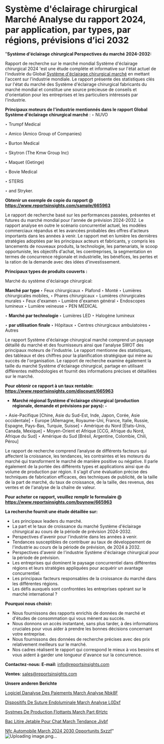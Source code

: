 # Système d'éclairage chirurgical Marché Analyse du rapport 2024, par application, par types, par régions, prévisions d’ici 2032

"<strong>Système d'éclairage chirurgical Perspectives du marché 2024-2032:</strong>

Rapport de recherche sur le marché mondial Système d'éclairage chirurgical 2024 'est une étude complète et informative sur l'état actuel de l'industrie du Global <a href=https://www.reportsinsights.com/sample/665963>Système d'éclairage chirurgical marché</a> en mettant l'accent sur l'industrie mondiale. Le rapport présente des statistiques clés sur l'état du marché des Système d'éclairage chirurgical fabricants du marché mondial et constitue une source précieuse de conseils et d'orientation pour les entreprises et les particuliers intéressés par l'industrie.

<strong>Principaux moteurs de l'industrie mentionnés dans le rapport Global Système d'éclairage chirurgical marché</strong> :
‣ NUVO

‣ Trumpf Medical

‣ Amico (Amico Group of Companies)

‣ Burton Medical

‣ Skytron (The Kmw Group Inc)

‣ Maquet (Getinge)

‣ Bovie Medical

‣ STERIS

‣ and Stryker.

<strong>Obtenir un exemple de copie du rapport @ <a href=https://www.reportsinsights.com/sample/665963>https://www.reportsinsights.com/sample/665963</a></strong>

Le rapport de recherche basé sur les performances passées, présentes et futures du marché mondial pour l'année de prévision 2024-2032. Le rapport analyse en outre le scénario concurrentiel actuel, les modèles commerciaux répandus et les avancées probables des offres d'acteurs importants dans les années à venir. Le rapport met en lumière les dernières stratégies adoptées par les principaux acteurs et fabricants, y compris les lancements de nouveaux produits, la technologie, les partenariats, le scoop opportuniste, les objectifs d'achat, les coentreprises, la segmentation en termes de concurrence régionale et industrielle, les bénéfices, les pertes et la ration de la demande avec des idées d'investissement.

<strong>Principaux types de produits couverts :</strong>

Marché du système d'éclairage chirurgical:

<strong>Marché par type </strong>
‣ Feux chirurgicaux
‣ Plafond
‣ Monté
‣ Lumières chirurgicales mobiles,
‣ Phares chirurgicaux
‣ Lumières chirurgicales murales
‣ Feux d'examen
‣ Lumière d'examen général
‣ Endoscopes lumineux
‣ Lumière veineuse
‣ PEN MÉDICAL

‣  <strong> Marché par technologie </strong>
‣ Lumières LED
‣ Halogène lumineux

‣  <strong> par utilisation finale </strong>
‣ Hôpitaux
‣ Centres chirurgicaux ambulatoires
‣ Autres

Le rapport Système d'éclairage chirurgical marché comprend un paysage détaillé du marché et des fournisseurs ainsi que l'analyse SWOT des principaux moteurs de l'industrie. Le rapport mentionne des statistiques, des tableaux et des chiffres pour la planification stratégique qui mène au succès de l'organisation. Le rapport de recherche examine également la taille du marché Système d'éclairage chirurgical, partage en utilisant différentes méthodologies et fournit des informations précises et détaillées sur le marché.

<strong>Pour obtenir ce rapport à un taux rentable: <a href=https://www.reportsinsights.com/discount/665963>https://www.reportsinsights.com/discount/665963</a></strong>
<ul>
  <li><strong>Marché régional Système d'éclairage chirurgical (production régionale, demande et prévisions par pays): -</strong></li>
</ul>
‣ Asie-Pacifique [Chine, Asie du Sud-Est, Inde, Japon, Corée, Asie occidentale]
‣ Europe [Allemagne, Royaume-Uni, France, Italie, Russie, Espagne, Pays-Bas, Turquie, Suisse]
‣ Amérique du Nord [États-Unis, Canada, Mexique]
‣ Moyen-Orient et Afrique [CCG, Afrique du Nord, Afrique du Sud]
‣ Amérique du Sud [Brésil, Argentine, Colombie, Chili, Pérou]

Le rapport de recherche comprend l’analyse de différents facteurs qui affectent la croissance, les tendances, les contraintes et les moteurs du marché qui transforment le marché de manière positive ou négative. Il parle également de la portée des différents types et applications ainsi que du volume de production par région. Il s'agit d'une évaluation précise des techniques de fabrication efficaces, des techniques de publicité, de la taille de la part de marché, du taux de croissance, de la taille, des revenus, des ventes et de l'analyse de la chaîne de valeur.

<strong>Pour acheter ce rapport, veuillez remplir le formulaire @   <a href=https://www.reportsinsights.com/buynow/665963>https://www.reportsinsights.com/buynow/665963</a></strong>

<strong>La recherche fournit une étude détaillée sur:</strong>
<ul>
  <li>Les principaux leaders du marché.</li>
  <li>La part et le taux de croissance du marché Système d'éclairage chirurgical au cours de la période de prévision 2024-2032.</li>
  <li>Perspectives d'avenir pour l'industrie dans les années à venir.</li>
  <li>Tendances susceptibles de contribuer au taux de développement de l'industrie au cours de la période de prévision, de 2024 à 2032.</li>
  <li>Perspectives d'avenir de l'industrie Système d'éclairage chirurgical pour la période de prévision.</li>
  <li>Les entreprises qui dominent le paysage concurrentiel dans différentes régions et leurs stratégies appliquées pour acquérir un avantage concurrentiel.</li>
  <li>Les principaux facteurs responsables de la croissance du marché dans les différentes régions.</li>
  <li>Les défis auxquels sont confrontées les entreprises opérant sur le marché international ?</li>
</ul>
<strong>Pourquoi nous choisir:</strong>
<ul>
  <li>Nous fournissons des rapports enrichis de données de marché et d'études de consommation qui vous mènent au succès.</li>
  <li>Nous donnons un accès instantané, sans plus tarder, à des informations cruciales pour vous aider à prendre les bonnes décisions concernant votre entreprise.</li>
  <li>Nous fournissons des données de recherche précises avec des prix relativement meilleurs sur le marché.</li>
  <li>Nos cadres réalisent le rapport qui correspond le mieux à vos besoins et vous aident à garder une longueur d'avance sur la concurrence.</li>
</ul>
<strong>Contactez-nous:
</strong><strong>E-mail:</strong> <a href=mailto:info@reportsinsights.com>info@reportsinsights.com</a>

<strong>Ventes</strong>: <a href=mailto:sales@reportsinsights.com>sales@reportsinsights.com</a>

<strong>Unsere anderen Berichte</strong>

<a href=https://www.linkedin.com/pulse/logiciel-danalyse-des-paiements-march%C3%A9-analyse-nbk8f/>Logiciel Danalyse Des Paiements March Analyse Nbk8F</a>

<a href=https://www.linkedin.com/pulse/dispositifs-de-suture-endoluminale-march%C3%A9-analyse-l0dxf/>Dispositifs De Suture Endoluminale March Analyse L0Dxf</a>

<a href=https://www.linkedin.com/pulse/syst%C3%A8mes-de-production-flottants-march%C3%A9-part-6hztc/>Systmes De Production Flottants March Part 6Hztc</a>

<a href=https://www.linkedin.com/pulse/bac-%C3%A0-liti%C3%A8re-jetable-pour-chat-march%C3%A9-tendance-jivbf/>Bac  Litire Jetable Pour Chat March Tendance Jivbf</a>

<a href=https://www.linkedin.com/pulse/nfc-automobile-march%C3%A9-2024-2030-opportunit%C3%A9s-sxzzf/>Nfc Automobile March 2024 2030 Opportunits Sxzzf</a>"
![Uploading image.png…]()
